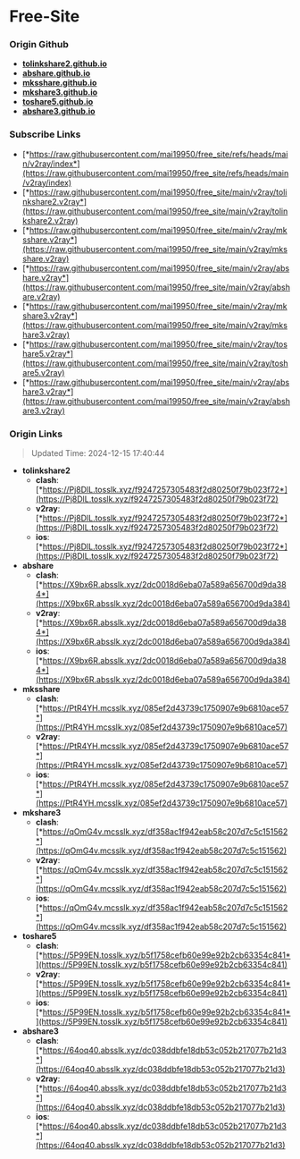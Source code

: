 # Free-Site

### Origin Github

- [**tolinkshare2.github.io**](https://github.com/tolinkshare2/tolinkshare2.github.io)
- [**abshare.github.io**](https://github.com/abshare/abshare.github.io)
- [**mksshare.github.io**](https://github.com/mksshare/mksshare.github.io)
- [**mkshare3.github.io**](https://github.com/mkshare3/mkshare3.github.io)
- [**toshare5.github.io**](https://github.com/toshare5/toshare5.github.io)
- [**abshare3.github.io**](https://github.com/abshare3/abshare3.github.io)

### Subscribe Links

- [*https://raw.githubusercontent.com/mai19950/free_site/refs/heads/main/v2ray/index*](https://raw.githubusercontent.com/mai19950/free_site/refs/heads/main/v2ray/index)
- [*https://raw.githubusercontent.com/mai19950/free_site/main/v2ray/tolinkshare2.v2ray*](https://raw.githubusercontent.com/mai19950/free_site/main/v2ray/tolinkshare2.v2ray)
- [*https://raw.githubusercontent.com/mai19950/free_site/main/v2ray/mksshare.v2ray*](https://raw.githubusercontent.com/mai19950/free_site/main/v2ray/mksshare.v2ray)
- [*https://raw.githubusercontent.com/mai19950/free_site/main/v2ray/abshare.v2ray*](https://raw.githubusercontent.com/mai19950/free_site/main/v2ray/abshare.v2ray)
- [*https://raw.githubusercontent.com/mai19950/free_site/main/v2ray/mkshare3.v2ray*](https://raw.githubusercontent.com/mai19950/free_site/main/v2ray/mkshare3.v2ray)
- [*https://raw.githubusercontent.com/mai19950/free_site/main/v2ray/toshare5.v2ray*](https://raw.githubusercontent.com/mai19950/free_site/main/v2ray/toshare5.v2ray)
- [*https://raw.githubusercontent.com/mai19950/free_site/main/v2ray/abshare3.v2ray*](https://raw.githubusercontent.com/mai19950/free_site/main/v2ray/abshare3.v2ray)

### Origin Links

> Updated Time: 2024-12-15 17:40:44

- **tolinkshare2**
  - **clash**: [*https://Pj8DlL.tosslk.xyz/f9247257305483f2d80250f79b023f72*](https://Pj8DlL.tosslk.xyz/f9247257305483f2d80250f79b023f72)
  - **v2ray**: [*https://Pj8DlL.tosslk.xyz/f9247257305483f2d80250f79b023f72*](https://Pj8DlL.tosslk.xyz/f9247257305483f2d80250f79b023f72)
  - **ios**: [*https://Pj8DlL.tosslk.xyz/f9247257305483f2d80250f79b023f72*](https://Pj8DlL.tosslk.xyz/f9247257305483f2d80250f79b023f72)
- **abshare**
  - **clash**: [*https://X9bx6R.absslk.xyz/2dc0018d6eba07a589a656700d9da384*](https://X9bx6R.absslk.xyz/2dc0018d6eba07a589a656700d9da384)
  - **v2ray**: [*https://X9bx6R.absslk.xyz/2dc0018d6eba07a589a656700d9da384*](https://X9bx6R.absslk.xyz/2dc0018d6eba07a589a656700d9da384)
  - **ios**: [*https://X9bx6R.absslk.xyz/2dc0018d6eba07a589a656700d9da384*](https://X9bx6R.absslk.xyz/2dc0018d6eba07a589a656700d9da384)
- **mksshare**
  - **clash**: [*https://PtR4YH.mcsslk.xyz/085ef2d43739c1750907e9b6810ace57*](https://PtR4YH.mcsslk.xyz/085ef2d43739c1750907e9b6810ace57)
  - **v2ray**: [*https://PtR4YH.mcsslk.xyz/085ef2d43739c1750907e9b6810ace57*](https://PtR4YH.mcsslk.xyz/085ef2d43739c1750907e9b6810ace57)
  - **ios**: [*https://PtR4YH.mcsslk.xyz/085ef2d43739c1750907e9b6810ace57*](https://PtR4YH.mcsslk.xyz/085ef2d43739c1750907e9b6810ace57)
- **mkshare3**
  - **clash**: [*https://qOmG4v.mcsslk.xyz/df358ac1f942eab58c207d7c5c151562*](https://qOmG4v.mcsslk.xyz/df358ac1f942eab58c207d7c5c151562)
  - **v2ray**: [*https://qOmG4v.mcsslk.xyz/df358ac1f942eab58c207d7c5c151562*](https://qOmG4v.mcsslk.xyz/df358ac1f942eab58c207d7c5c151562)
  - **ios**: [*https://qOmG4v.mcsslk.xyz/df358ac1f942eab58c207d7c5c151562*](https://qOmG4v.mcsslk.xyz/df358ac1f942eab58c207d7c5c151562)
- **toshare5**
  - **clash**: [*https://5P99EN.tosslk.xyz/b5f1758cefb60e99e92b2cb63354c841*](https://5P99EN.tosslk.xyz/b5f1758cefb60e99e92b2cb63354c841)
  - **v2ray**: [*https://5P99EN.tosslk.xyz/b5f1758cefb60e99e92b2cb63354c841*](https://5P99EN.tosslk.xyz/b5f1758cefb60e99e92b2cb63354c841)
  - **ios**: [*https://5P99EN.tosslk.xyz/b5f1758cefb60e99e92b2cb63354c841*](https://5P99EN.tosslk.xyz/b5f1758cefb60e99e92b2cb63354c841)
- **abshare3**
  - **clash**: [*https://64oq40.absslk.xyz/dc038ddbfe18db53c052b217077b21d3*](https://64oq40.absslk.xyz/dc038ddbfe18db53c052b217077b21d3)
  - **v2ray**: [*https://64oq40.absslk.xyz/dc038ddbfe18db53c052b217077b21d3*](https://64oq40.absslk.xyz/dc038ddbfe18db53c052b217077b21d3)
  - **ios**: [*https://64oq40.absslk.xyz/dc038ddbfe18db53c052b217077b21d3*](https://64oq40.absslk.xyz/dc038ddbfe18db53c052b217077b21d3)

